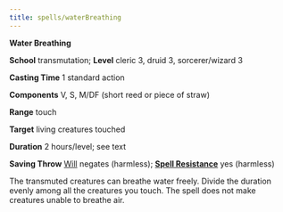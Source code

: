 ```yaml
---
title: spells/waterBreathing
---
```

 **Water Breathing**

**School** transmutation; **Level** cleric 3, druid 3, sorcerer/wizard 3

**Casting Time** 1 standard action

**Components** V, S, M/DF (short reed or piece of straw)

**Range** touch

**Target** living creatures touched

**Duration** 2 hours/level; see text

**Saving Throw** [Will](../combat#_will) negates (harmless); **[Spell Resistance](../glossary#_spell-resistance)** yes (harmless)

The transmuted creatures can breathe water freely. Divide the duration evenly among all the creatures you touch. The spell does not make creatures unable to breathe air.

